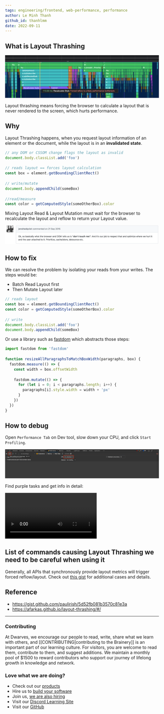 ```yaml
---
tags: engineering/frontend, web-performance, performance
author: Le Minh Thanh
github_id: thanhlmm
date: 2022-09-11
---
```


## What is Layout Thrashing
![](assets/prevent-layout-thrashing_layout-thrashing.png)

Layout thrashing means forcing the browser to calculate a layout that is never rendered to the screen, which hurts performance.

## Why
Layout Thrashing happens, when you request layout information of an element or the document, while the layout is in an **invalidated state**.

```js
// any DOM or CSSOM change flags the layout as invalid
document.body.classList.add('foo')

// reads layout == forces layout calculation
const box = element.getBoundingClientRect()

// write/mutate
document.body.appendChild(someBox)

//read/measure
const color = getComputedStyle(someOtherBox).color
```

Mixing Layout Read & Layout Mutation must wait for the browser to recalculate the layout and reflow to return your Layout value.

![](assets/prevent-layout-thrashing_dont-touch-me.png)

## How to fix
We can resolve the problem by isolating your reads from your writes. The steps would be:
- Batch Read Layout first
- Then Mutate Layout later

```js
// reads layout
const box = element.getBoundingClientRect()
const color = getComputedStyle(someOtherBox).color

// write
document.body.classList.add('foo')
document.body.appendChild(someBox)
```

Or use a library such as [fastdom](https://github.com/wilsonpage/fastdom) which abstracts those steps:

```js
import fastdom from 'fastdom'

function resizeAllParagraphsToMatchBoxWidth(paragraphs, box) {
  fastdom.measure(() => {
    const width = box.offsetWidth

    fastdom.mutate(() => {
      for (let i = 0; i < paragraphs.length; i++) {
        paragraphs[i].style.width = width + 'px'
      }
    })
  })
}
```

## How to debug
Open `Performance Tab` on Dev tool, slow down your CPU, and click `Start Profiling`.

![](assets/prevent-layout-thrashing_layout-thrashing-debug.png)

Find purple tasks and get info in detail: 

<video src="https://afarkas.github.io/layout-thrashing/material/layout-thrashing-debug.mp4" controls></video>

## List of commands causing Layout Thrashing we need to be careful when using it
Generally, all APIs that synchronously provide layout metrics will trigger forced reflow/layout. Check out [this gist](https://gist.github.com/paulirish/5d52fb081b3570c81e3a) for additional cases and details.

## Reference
- https://gist.github.com/paulirish/5d52fb081b3570c81e3a
- https://afarkas.github.io/layout-thrashing/#/

---
<!-- cta -->

### Contributing
At Dwarves, we encourage our people to read, write, share what we learn with others, and [[CONTRIBUTING|contributing to the Brainery]] is an important part of our learning culture. For visitors, you are welcome to read them, contribute to them, and suggest additions. We maintain a monthly pool of $1500 to reward contributors who support our journey of lifelong growth in knowledge and network.

### Love what we are doing?
- Check out our [products](https://superbits.co)
- Hire us to [build your software](https://d.foundation)
- Join us, [we are also hiring](https://github.com/dwarvesf/WeAreHiring)
- Visit our [Discord Learning Site](https://discord.gg/dzNBpNTVEZ)
- Visit our [GitHub](https://github.com/dwarvesf)